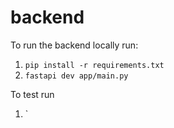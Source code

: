# backend

To run the backend locally run: 

1. `pip install -r requirements.txt`
2. `fastapi dev app/main.py`

To test run

1. `